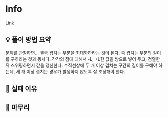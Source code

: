 # Info
[Link](https://boj.kr/11918)
## 💡 풀이 방법 요약
문제를 관찰하면... 결국 겹치는 부분을 최대화하라는 것이 된다. 즉 겹치는 부분의 길이를 구하라는 것과 동치다.
각각의 점에 대해서 -L, +L한 값을 쌍으로 넣어 두고, 정렬한 뒤 스위핑하면서 값을 갱신한다.
수직선상에 두 개 이상 겹치는 구간의 길이를 구해야 하는데, 세 개 이상 겹치는 경우가 발생하지 않도록 잘 조정해야 한다.
## 👀 실패 이유

## 🙂 마무리
